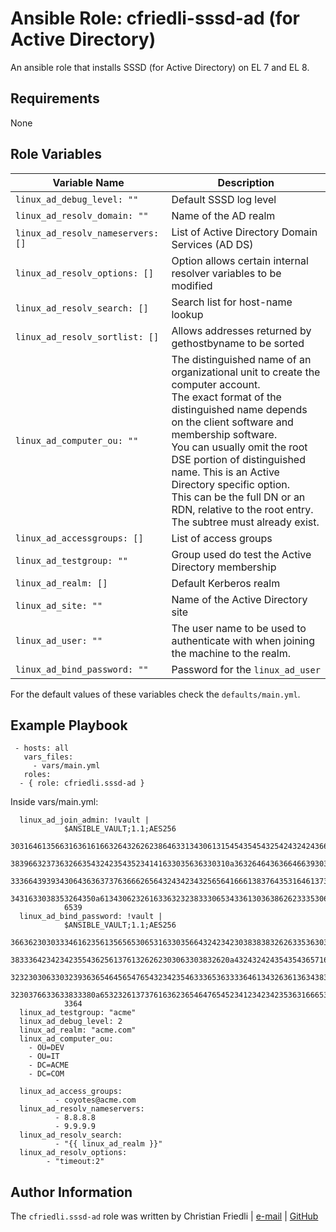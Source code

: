 # Ansible Role: cfriedli-sssd-ad (for Active Directory)

An ansible role that installs SSSD (for Active Directory) on EL 7 and EL 8.

Requirements
--------------
None

Role Variables
--------------

| Variable Name                            | Description                                                                                                           |
| ---------------------------------------- | ----------------------------------------------------------------------------------------------------------------------|
| `linux_ad_debug_level: ""`               | Default SSSD log level                                                                                                |
| `linux_ad_resolv_domain: ""`             | Name of the AD realm                                                                                                  |
| `linux_ad_resolv_nameservers: []`        | List of Active Directory Domain Services (AD DS)                                                                      |
| `linux_ad_resolv_options: []`            | Option allows certain internal resolver variables to be modified                                                      |
| `linux_ad_resolv_search: []`             | Search list for host-name lookup                                                                                      |
| `linux_ad_resolv_sortlist: []`           | Allows addresses returned by gethostbyname to be sorted                                                               |
| `linux_ad_computer_ou: ""`               | The distinguished name of an organizational unit to create the computer account. <br> The exact format of the distinguished name depends on the client software and membership software. <br> You can usually omit the root DSE portion of distinguished name. This is an Active Directory specific option. <br> This can be the full DN or an RDN, relative to the root entry. The subtree must already exist.                        |
| `linux_ad_accessgroups: []`              | List of access groups                                                                                                 |
| `linux_ad_testgroup: ""`                 | Group used do test the Active Directory membership                                                                    |
| `linux_ad_realm: []`                     | Default Kerberos realm                                                                                                |
| `linux_ad_site: ""`                      | Name of the Active Directory site                                                                                     |
| `linux_ad_user: ""`                      | The user name to be used to authenticate with when joining the machine to the realm.                                  |
| `linux_ad_bind_password: ""`             | Password for the `linux_ad_user`                                                                                      |

For the default values of these variables check the `defaults/main.yml`.

Example Playbook
----------------

     - hosts: all
       vars_files: 
         - vars/main.yml
       roles:
      - { role: cfriedli.sssd-ad }
  
Inside vars/main.yml:

      linux_ad_join_admin: !vault |                                                                                          
                $ANSIBLE_VAULT;1.1;AES256                                                                                    
                30316461356631636161663264326262386463313430613154543545432542432424366536646462                             
                3839663237363266354324235435234141633035636330310a363264643636646639303062643334                             
                33366439393430643636373763666265643243423432565641666138376435316461373936643632                             
                3431633038353264350a613430623261633632323833306534336130363862623335306632656464                             
                6539                                                                                                         
      linux_ad_bind_password: !vault |                                                                                       
                $ANSIBLE_VAULT;1.1;AES256                                                                                    
                36636230303334616235613565653065316330356643242342303838383262633536303734363638
                3833364234234235543625613761326262303063303832620a432432424354354365716338646662                             
                32323030633032393636546456547654323423546333653633336461343263613634383136373039                             
                3230376633633833380a653232613737616362365464765452341234234235363166653933616262
                3364                 
      linux_ad_testgroup: "acme"
      linux_ad_debug_level: 2
      linux_ad_realm: "acme.com"
      linux_ad_computer_ou:
        - OU=DEV
        - OU=IT
        - DC=ACME
        - DC=COM
      
      linux_ad_access_groups:
              - coyotes@acme.com
      linux_ad_resolv_nameservers:
              - 8.8.8.8
              - 9.9.9.9
      linux_ad_resolv_search:
              - "{{ linux_ad_realm }}"
      linux_ad_resolv_options:
            - "timeout:2"


Author Information
------------------

The `cfriedli.sssd-ad` role was written by Christian Friedli | [e-mail](mailto:christian@cloudmonk.ch) | [GitHub](https://github.com/cfriedli)

